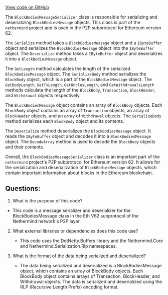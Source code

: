 [View code on GitHub](https://github.com/nethermindeth/nethermind/Nethermind.Network/P2P/Subprotocols/Eth/V62/Messages/BlockBodiesMessageSerializer.cs)

The `BlockBodiesMessageSerializer` class is responsible for serializing and deserializing `BlockBodiesMessage` objects. This class is part of the `nethermind` project and is used in the P2P subprotocol for Ethereum version 62.

The `Serialize` method takes a `BlockBodiesMessage` object and a `IByteBuffer` object and serializes the `BlockBodiesMessage` object into the `IByteBuffer` object. The `Deserialize` method takes a `IByteBuffer` object and deserializes it into a `BlockBodiesMessage` object.

The `GetLength` method calculates the length of the serialized `BlockBodiesMessage` object. The `SerializeBody` method serializes the `BlockBody` object, which is a part of the `BlockBodiesMessage` object. The `GetBodyLength`, `GetTxLength`, `GetUnclesLength`, and `GetWithdrawalsLength` methods calculate the length of the `BlockBody`, `Transaction`, `BlockHeader`, and `Withdrawal` objects respectively.

The `BlockBodiesMessage` object contains an array of `BlockBody` objects. Each `BlockBody` object contains an array of `Transaction` objects, an array of `BlockHeader` objects, and an array of `Withdrawal` objects. The `SerializeBody` method serializes each `BlockBody` object and its contents.

The `Deserialize` method deserializes the `BlockBodiesMessage` object. It reads the `IByteBuffer` object and decodes it into a `BlockBodiesMessage` object. The `DecodeArray` method is used to decode the `BlockBody` objects and their contents.

Overall, the `BlockBodiesMessageSerializer` class is an important part of the `nethermind` project's P2P subprotocol for Ethereum version 62. It allows for the serialization and deserialization of `BlockBodiesMessage` objects, which contain important information about blocks in the Ethereum blockchain.
## Questions: 
 1. What is the purpose of this code?
   - This code is a message serializer and deserializer for the BlockBodiesMessage class in the Eth V62 subprotocol of the Nethermind network's P2P layer.

2. What external libraries or dependencies does this code use?
   - This code uses the DotNetty.Buffers library and the Nethermind.Core and Nethermind.Serialization.Rlp namespaces.

3. What is the format of the data being serialized and deserialized?
   - The data being serialized and deserialized is a BlockBodiesMessage object, which contains an array of BlockBody objects. Each BlockBody object contains arrays of Transaction, BlockHeader, and Withdrawal objects. The data is serialized and deserialized using the RLP (Recursive Length Prefix) encoding format.